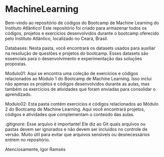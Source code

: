 # MachineLearning

Bem-vindo ao repositório de códigos do Bootcamp de Machine Learning do Instituto Atlântico! Este repositório foi criado para armazenar todos os códigos, projetos e exercícios desenvolvidos durante o bootcamp oferecido pelo Instituto Atlântico, localizado no Ceará, Brasil.

Databases: Nesta pasta, você encontrará os datasets usados para auxiliar na resolução de questões e projetos do bootcamp. Esses datasets são essenciais para o desenvolvimento e experimentação das soluções propostas.

Modulo01: Aqui se encontra uma coleção de exercícios e códigos relacionados ao Módulo 1 do Bootcamp de Machine Learning. Isso inclui não apenas os projetos e códigos desenvolvidos durante as aulas, mas também os exercícios de atividades que foram enviadas para consolidar o aprendizado. 

Modulo02: Esta pasta contém exercícios e códigos relacionados ao Módulo 2 do Bootcamp de Machine Learning. Aqui você encontrará projetos, códigos e atividades que complementam o conteúdo das aulas.

.gitignore: Esse arquivo é importante! Ele diz ao Git quais arquivos ou pastas devem ser ignorados e não devem ser incluídos no controle de versão. Muito útil para evitar que arquivos sensíveis ou desnecessários entrem no repositório.

Atenciosamente,
Igor Ramsés 
